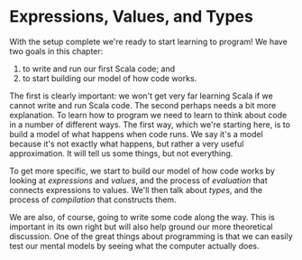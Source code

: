 # Expressions, Values, and Types

With the setup complete we're ready to start learning to program! We have two goals in this chapter:

1. to write and run our first Scala code; and
2. to start building our model of how code works.

The first is clearly important: we won't get very far learning Scala if we cannot write and run Scala code. The second perhaps needs a bit more explanation. To learn how to program we need to learn to think about code in a number of different ways. The first way, which we're starting here, is to build a model of what happens when code runs. We say it's a model because it's not exactly what happens, but rather a very useful approximation. It will tell us some things, but not everything. 

To get more specific, we start to build our model of how code works by looking at *expressions* and *values*, and the process of *evaluation* that connects expressions to values. We'll then talk about *types*, and the process of *compilation* that constructs them.

We are also, of course, going to write some code along the way. This is important in its own right but will also help ground our more theoretical discussion. One of the great things about programming is that we can easily test our mental models by seeing what the computer actually does.
